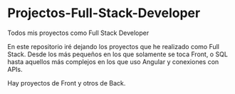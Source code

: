 # Projectos-Full-Stack-Developer
Todos mis proyectos como Full Stack Developer


En este repositorio iré dejando los proyectos que he realizado como Full Stack. Desde los más pequeños en los que solamente se toca Front, o SQL
hasta aquellos más complejos en los que uso Angular y conexiones con APIs.

Hay proyectos de Front y otros de Back.
